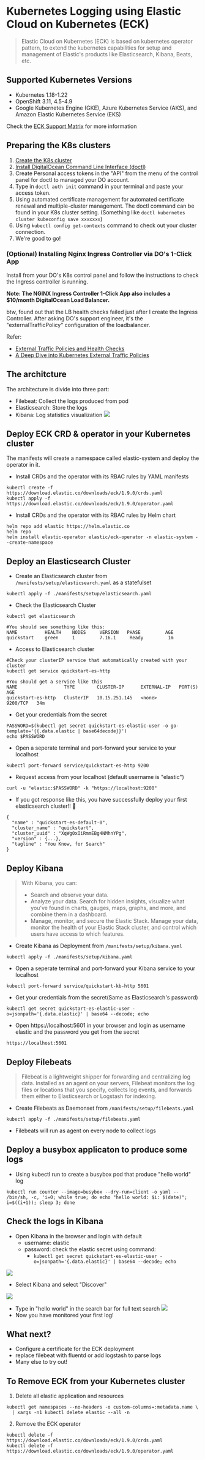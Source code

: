 # Kubernetes Logging using Elastic Cloud on Kubernetes (ECK)

>Elastic Cloud on Kubernetes (ECK) is based on kubernetes operator pattern, to extend the kubernetes capabilities for setup and management  of Elastic's products like Elasticsearch, Kibana, Beats, etc.

## Supported Kubernetes Versions

* Kubernetes 1.18-1.22
* OpenShift 3.11, 4.5-4.9
* Google Kubernetes Engine (GKE), Azure Kubernetes Service (AKS), and Amazon Elastic Kubernetes Service (EKS)

Check the [ECK Support Matrix](https://www.elastic.co/support/matrix#matrix_kubernetes) for more information


## Preparing the K8s clusters
1. [Create the K8s cluster](https://docs.digitalocean.com/products/kubernetes/quickstart/)
2. [Install DigitalOcean Command Line Interface (doctl)](https://github.com/digitalocean/doctl)
3. Create Personal access tokens in the "API" from the menu of the control panel for doctl to managed your DO account.
4. Type in `doctl auth init` command in your terminal and paste your access token.
5. Using automated certificate management for automated certificate renewal and multiple-cluster management. The doctl command can be found in your K8s cluster setting. (Something like `doctl kubernetes cluster kubeconfig save xxxxxxx`)  
6. Using `kubectl config get-contexts` command to check out your cluster connection.
7. We're good to go!

### (Optional) Installing Nginx Ingress Controller via DO's 1-Click App
Install from your DO's K8s control panel and follow the instructions to check the Ingress controller is running.

**Note: The NGINX Ingress Controller 1-Click App also includes a $10/month DigitalOcean Load Balancer.**


btw, found out that the LB health checks failed just after I create the Ingress Controller. 
After asking DO's support engineer, it's the "externalTrafficPolicy" configuration of the loadbalancer.

Refer: 
* [External Traffic Policies and Health Checks](https://docs.digitalocean.com/products/kubernetes/how-to/configure-load-balancers/)
* [A Deep Dive into Kubernetes External Traffic Policies](https://www.asykim.com/blog/deep-dive-into-kubernetes-external-traffic-policies)

## The architcture
The architecture is divide into three part:
* Filebeat: Collect the logs produced from pod
* Elasticsearch: Store the logs
* Kibana: Log statistics  visualization
![](https://i.imgur.com/89OBhIJ.png)


## Deploy ECK CRD & operator in your Kubernetes cluster 

The manifests will create a namespace called elastic-system and deploy the operator in it.

* Install CRDs and the operator with its RBAC rules by YAML manifests
```
kubectl create -f https://download.elastic.co/downloads/eck/1.9.0/crds.yaml
kubectl apply -f https://download.elastic.co/downloads/eck/1.9.0/operator.yaml
```
* Install CRDs and the operator with its RBAC rules by Helm chart

```
helm repo add elastic https://helm.elastic.co
helm repo 
helm install elastic-operator elastic/eck-operator -n elastic-system --create-namespace
```
## Deploy an Elasticsearch Cluster
* Create an Elasticsearch cluster from `/manifests/setup/elasticsearch.yaml` as a statefulset
```
kubectl apply -f ./manifests/setup/elasticsearch.yaml
```

* Check the Elasticsearch Cluster
```
kubectl get elasticsearch
```
```
#You should see something like this:
NAME          HEALTH    NODES     VERSION   PHASE         AGE
quickstart    green     1         7.16.1     Ready         1m
```

* Access to Elasticsearch cluster
```
#Check your clusterIP service that automatically created with your cluster
kubectl get service quickstart-es-http

#You should get a service like this
NAME                 TYPE        CLUSTER-IP      EXTERNAL-IP   PORT(S)    AGE
quickstart-es-http   ClusterIP   10.15.251.145   <none>        9200/TCP   34m
```
* Get your credentials from the secret
```
PASSWORD=$(kubectl get secret quickstart-es-elastic-user -o go-template='{{.data.elastic | base64decode}}')
echo $PASSWORD
```
* Open a seperate terminal and port-forward your service to your localhost
```
kubectl port-forward service/quickstart-es-http 9200
```
* Request access from your localhost (default username is "elastic")
```
curl -u "elastic:$PASSWORD" -k "https://localhost:9200"
```
* If you got response like this, you have successfully deploy your first elasticsearch cluster!! :metal:
```
{
  "name" : "quickstart-es-default-0",
  "cluster_name" : "quickstart",
  "cluster_uuid" : "XqWg0xIiRmmEBg4NMhnYPg",
  "version" : {...},
  "tagline" : "You Know, for Search"
}
```
## Deploy Kibana
>With Kibana, you can:
>* Search and observe your data. 
>* Analyze your data. Search for hidden insights, visualize what you’ve found in charts, gauges, maps, graphs, and more, and combine them in a dashboard.
>* Manage, monitor, and secure the Elastic Stack. Manage your data, monitor the health of your Elastic Stack cluster, and control which users have access to which features.

* Create Kibana as Deployment from `/manifests/setup/kibana.yaml`
```
kubectl apply -f ./manifests/setup/kibana.yaml
```
* Open a seperate terminal and port-forward your Kibana service to your localhost
```
kubectl port-forward service/quickstart-kb-http 5601
```
* Get your credentials from the secret(Same as Elasticsearch's password)
```
kubectl get secret quickstart-es-elastic-user -o=jsonpath='{.data.elastic}' | base64 --decode; echo
```
* Open https://localhost:5601 in your browser and login as username elastic and the password you get from the secret
```
https://localhost:5601
```
## Deploy Filebeats
>Filebeat is a lightweight shipper for forwarding and centralizing log data. Installed as an agent on your servers, Filebeat monitors the log files or locations that you specify, collects log events, and forwards them either to Elasticsearch or Logstash for indexing.

* Create Filebeats as Daemonset from `/manifests/setup/filebeats.yaml`
```
kubectl apply -f ./manifests/setup/filebeats.yaml
```
* Filebeats will run as agent on every node to collect logs

## Deploy a busybox applicaton to produce some logs

* Using kubectl run to create a busybox pod that produce "hello world" log
```
kubectl run counter --image=busybox --dry-run=client -o yaml -- /bin/sh, -c, 'i=0; while true; do echo "hello world: $i: $(date)"; i=$((i+1)); sleep 3; done
```

## Check the logs in Kibana
* Open Kibana in the browser and login with default 
    * username: elastic
    * password: check the elastic secret using command:
        *  `kubectl get secret quickstart-es-elastic-user -o=jsonpath='{.data.elastic}' | base64 --decode; echo`

 ![](https://i.imgur.com/OdXcx7V.png)

* Select Kibana and select "Discover"

 ![](https://i.imgur.com/VYzxeia.png)

* Type in "hello world" in the search bar for full text search
 ![](https://i.imgur.com/zodKAUH.png)
* Now you have monitored your first log!

## What next?
* Configure a certificate for the ECK deployment
* replace filebeat with fluentd or add logstash to parse logs
* Many else to try out!

## To Remove ECK from your Kubernetes cluster

1. Delete all elastic application and resources
```
kubectl get namespaces --no-headers -o custom-columns=:metadata.name \
  | xargs -n1 kubectl delete elastic --all -n
```

2. Remove the ECK operator
```
kubectl delete -f https://download.elastic.co/downloads/eck/1.9.0/crds.yaml
kubectl delete -f https://download.elastic.co/downloads/eck/1.9.0/operator.yaml
```
